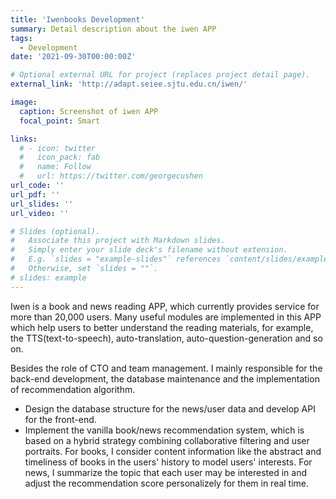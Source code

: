 ```yaml
---
title: 'Iwenbooks Development'
summary: Detail description about the iwen APP
tags:
  - Development
date: '2021-09-30T00:00:00Z'

# Optional external URL for project (replaces project detail page).
external_link: 'http://adapt.seiee.sjtu.edu.cn/iwen/'

image:
  caption: Screenshot of iwen APP
  focal_point: Smart

links:
  # - icon: twitter
  #   icon_pack: fab
  #   name: Follow
  #   url: https://twitter.com/georgecushen
url_code: ''
url_pdf: ''
url_slides: ''
url_video: ''

# Slides (optional).
#   Associate this project with Markdown slides.
#   Simply enter your slide deck's filename without extension.
#   E.g. `slides = "example-slides"` references `content/slides/example-slides.md`.
#   Otherwise, set `slides = ""`.
# slides: example
---
```


Iwen is a book and news reading APP, which currently provides service for more than 20,000 users. Many useful modules are implemented in this APP which help users to better understand the reading materials, for example, the TTS(text-to-speech), auto-translation, auto-question-generation and so on. 

Besides the role of CTO and team management. I mainly responsible for the back-end development, the database maintenance and the implementation of recommendation algorithm.

- Design the database structure for the news/user data and develop API for the front-end.
- Implement the vanilla book/news recommendation system, which is based on a hybrid strategy combining collaborative filtering and user portraits. For books, I consider content information like the abstract and timeliness of books in the users' history to model users' interests. For news, I summarize the topic that each user may be interested in and adjust the recommendation score personalizely for them in real time.